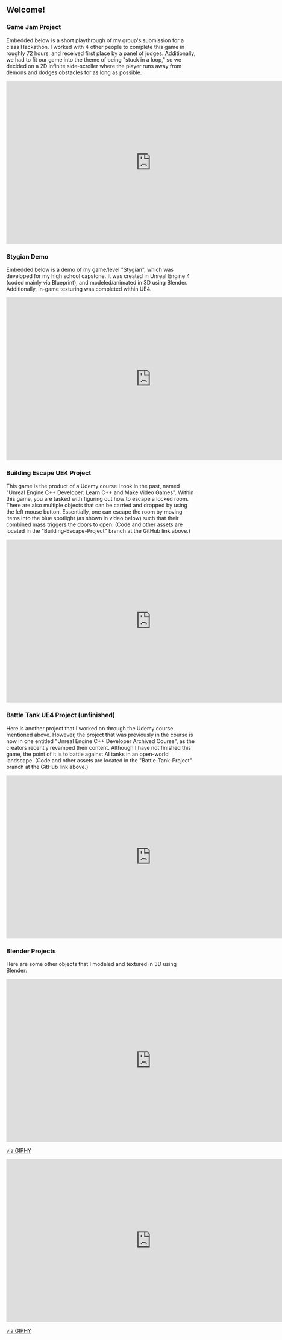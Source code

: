 ## Welcome!

### Game Jam Project

Embedded below is a short playthrough of my group's submission for a class Hackathon. I worked with 4 other people to complete this game in roughly 72 hours, and received first place by a panel of judges. Additionally, we had to fit our game into the theme of being "stuck in a loop," so we decided on a 2D infinite side-scroller where the player runs away from demons and dodges obstacles for as long as possible.

<iframe width="768" height="432" src="https://www.youtube.com/embed/lQdEzZ6Il5w" title="YouTube video player" frameborder="0" allow="accelerometer; autoplay; clipboard-write; encrypted-media; gyroscope; picture-in-picture" allowfullscreen></iframe>

### Stygian Demo

Embedded below is a demo of my game/level "Stygian", which was developed for my high school capstone. It was created in Unreal Engine 4 (coded mainly via Blueprint), and modeled/animated in 3D using Blender. Additionally, in-game texturing was completed within UE4.

<iframe width="768" height="432" src="https://www.youtube.com/embed/PZL_545LweY" frameborder="0" allow="accelerometer; autoplay; clipboard-write; encrypted-media; gyroscope; picture-in-picture" allowfullscreen></iframe>

### Building Escape UE4 Project

This game is the product of a Udemy course I took in the past, named "Unreal Engine C++ Developer: Learn C++ and Make Video Games". Within this game, you are tasked with figuring out how to escape a locked room. There are also multiple objects that can be carried and dropped by using the left mouse button. Essentially, one can escape the room by moving items into the blue spotlight (as shown in video below) such that their combined mass triggers the doors to open. (Code and other assets are located in the "Building-Escape-Project" branch at the GitHub link above.)

<iframe width="768" height="432" src="https://www.youtube.com/embed/RC53nckWIDc" frameborder="0" allow="accelerometer; autoplay; clipboard-write; encrypted-media; gyroscope; picture-in-picture" allowfullscreen></iframe>

### Battle Tank UE4 Project (unfinished)

Here is another project that I worked on through the Udemy course mentioned above. However, the project that was previously in the course is now in one entitled "Unreal Engine C++ Developer Archived Course", as the creators recently revamped their content. Although I have not finished this game, the point of it is to battle against AI tanks in an open-world landscape. (Code and other assets are located in the "Battle-Tank-Project" branch at the GitHub link above.)

<iframe width="768" height="432" src="https://www.youtube.com/embed/I7oXS4wX-TE" frameborder="0" allow="accelerometer; autoplay; clipboard-write; encrypted-media; gyroscope; picture-in-picture" allowfullscreen></iframe>

### Blender Projects

Here are some other objects that I modeled and textured in 3D using Blender:

<iframe src="https://giphy.com/embed/TnHGF4DKXyj6EBV4jK" width="768" height="432" frameBorder="0" class="giphy-embed" allowFullScreen></iframe><p><a href="https://giphy.com/gifs/TnHGF4DKXyj6EBV4jK">via GIPHY</a></p>

<iframe src="https://giphy.com/embed/AuigKzuenESoLngxsr" width="768" height="432" frameBorder="0" class="giphy-embed" allowFullScreen></iframe><p><a href="https://giphy.com/gifs/AuigKzuenESoLngxsr">via GIPHY</a></p>
